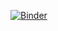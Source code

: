 [![Binder](https://mybinder.org/badge_logo.svg)](https://mybinder.org/v2/gh/pknoche/Employee_Attrition_Predictor/HEAD?urlpath=voila%2Frender%2Fpath%2Fto%2Fnotebook.ipynb)
